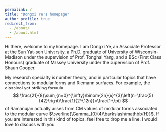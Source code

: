 ```yaml
---
permalink: /
title: "Dongxi Ye's homepage"
author_profile: true
redirect_from: 
  - /about/
  - /about.html
---
```


Hi there, welcome to my homepage. I am Dongxi Ye, an Associate Professor at the Sun Yat-sen University, a Ph.D. graduate of University of Wisconsin-Madison under the supervision of Prof. Tonghai Yang, and a BSc (First Class Honours) graduate of Massey University under the supervision of Prof. Shaun Cooper. 

My research specialty is number theory, and in particular topics that have connections to modular forms and Riemann surfaces. For example, the classical yet striking formula 
$$
\frac{21}{8}\sum_{n=0}^{\infty}\binom{2n}{n}^{3}\left(n+\frac{5}{42}\right)\frac{1}{2^{12n}}=\frac{1}{\pi}
$$
of Ramanujan actually arises from CM values of modular forms associated to the modular curve $\overline{\Gamma_{0}(4)\backslash\mathbb{H}}$. If you are interested in this kind of topics, feel free to drop me a line. I would love to discuss with you.

